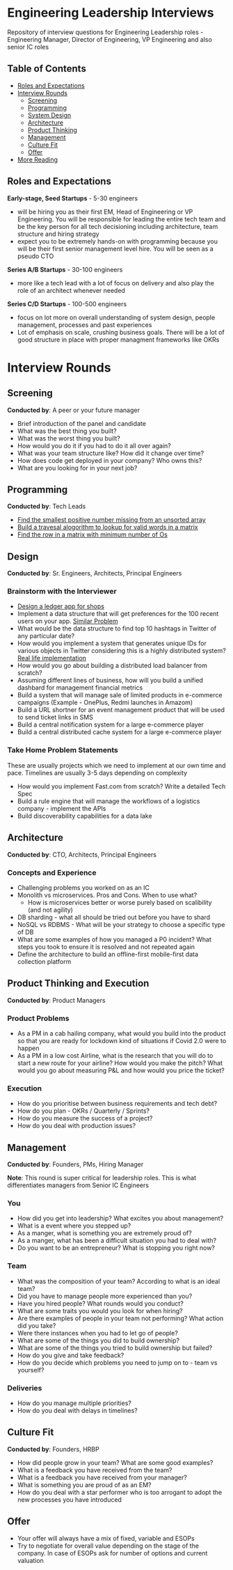 # Engineering Leadership Interviews
Repository of interview questions for Engineering Leadership roles - Engineering Manager, Director of Engineering, VP Engineering and also senior IC roles

## Table of Contents
- [Roles and Expectations](#roles-and-expectations)
- [Interview Rounds](#interview-rounds)
    - [Screening](#screening)
    - [Programming](#programming)
    - [System Design](#system-design)
    - [Architecture](#architecture)
    - [Product Thinking](#product-thinking)
    - [Management](#management)
    - [Culture Fit](#culture-fit)
    - [Offer](#offer)
- [More Reading](#more-reading)

## Roles and Expectations

**Early-stage, Seed Startups** - 5-30 engineers
- will be hiring you as their first EM, Head of Engineering or VP Engineering. You will be responsible for leading the entire tech team and be the key person for all tech decisioning including architecture, team structure and hiring strategy
- expect you to be extremely hands-on with programming because you will be their first senior management level hire. You will be seen as a pseudo CTO

**Series A/B Startups** - 30-100 engineers
- more like a tech lead with a lot of focus on delivery and also play the role of an architect whenever needed

**Series C/D Startups** - 100-500 engineers
- focus on lot more on overall understanding of system design, people management, processes and past experiences
- Lot of emphasis on scale, crushing business goals. There will be a lot of good structure in place with proper managment frameworks like OKRs

# Interview Rounds

## Screening
**Conducted by**: A peer or your future manager

- Brief introduction of the panel and candidate
- What was the best thing you built?
- What was the worst thing you built?
- How would you do it if you had to do it all over again?
- What was your team structure like? How did it change over time?
- How does code get deployed in your company? Who owns this?
- What are you looking for in your next job?

## Programming
**Conducted by**: Tech Leads

- [Find the smallest positive number missing from an unsorted array](problems/smallest-positive-number.md)
- [Build a travesal alogorithm to lookup for valid words in a matrix](problems/matrix-traversal-words.md)
- [Find the row in a matrix with minimum number of Os](problems/matrix-min-zeros.md)

## Design
**Conducted by**: Sr. Engineers, Architects, Principal Engineers

### Brainstorm with the Interviewer

- [Design a ledger app for shops](problems/ledger-app.md)
- Implement a data structure that will get preferences for the 100 recent users on your app. [Similar Problem](https://www.geeksforgeeks.org/lru-cache-implementation/)
- What would be the data structure to find top 10 hashtags in Twitter of any particular date?
- How would you implement a system that generates unique IDs for various objects in Twitter considering this is a highly distributed system? [Real life implementation](https://blog.twitter.com/engineering/en_us/a/2010/announcing-snowflake.html)
- How would you go about building a distributed load balancer from scratch?
- Assuming different lines of business, how will you build a unified dashbard for management financial metrics
- Build a system that will manage sale of limited products in e-commerce campaigns (Example - OnePlus, Redmi launches in Amazom)
- Build a URL shortner for an event management product that will be used to send ticket links in SMS
- Build a central notification system for a large e-commerce player
- Build a central distributed cache system for a large e-commerce player

### Take Home Problem Statements
These are usually projects which we need to implement at our own time and pace. Timelines are usually 3-5 days depending on complexity
- How would you implement Fast.com from scratch? Write a detailed Tech Spec
- Build a rule engine that will manage the workflows of a logistics company - implement the APIs
- Build discoverability capabilities for a data lake

## Architecture
**Conducted by**: CTO, Architects, Principal Engineers

### Concepts and Experience
- Challenging problems you worked on as an IC
- Monolith vs microservices. Pros and Cons. When to use what?
    - How is microservices better or worse purely based on scalibility (and not agility)
- DB sharding - what all should be tried out before you have to shard
- NoSQL vs RDBMS - What will be your strategy to choose a specific type of DB
- What are some examples of how you managed a P0 incident? What steps you took to ensure it is resolved and not repeated again
- Define the architecture to build an offline-first mobile-first data collection platform

## Product Thinking and Execution
**Conducted by**: Product Managers

### Product Problems
- As a PM in a cab hailing company, what would you build into the product so that you are ready for lockdown kind of situations if Covid 2.0 were to happen
- As a PM in a low cost Airline, what is the research that you will do to start a new route for your airline? How would you make the pitch? What would you go about measuring P&L and how would you price the ticket?

### Execution
- How do you prioritise between business requirements and tech debt?
- How do you plan - OKRs / Quarterly / Sprints?
- How do you measure the success of a project?
- How do you deal with production issues?

## Management
**Conducted by**: Founders, PMs, Hiring Manager

**Note**: This round is super critical for leadership roles. This is what differentiates managers from Senior IC Engineers

### You
- How did you get into leadership? What excites you about management?
- What is a event where you stepped up?
- As a manger, what is something you are extremely proud of?
- As a manger, what has been a difficult situation you had to deal with?
- Do you want to be an entrepreneur? What is stopping you right now?

### Team
- What was the composition of your team? According to what is an ideal team?
- Did you have to manage people more experienced than you?
- Have you hired people? What rounds would you conduct?
- What are some traits you would you look for when hiring?
- Are there examples of people in your team not performing? What action did you take?
- Were there instances when you had to let go of people?
- What are some of the things you did to build ownership?
- What are some of the things you tried to build ownership but failed?
- How do you give and take feedback?
- How do you decide which problems you need to jump on to - team vs yourself?

### Deliveries
- How do you manage multiple priorities?
- How do you deal with delays in timelines?

## Culture Fit 
**Conducted by**: Founders, HRBP

- How did people grow in your team? What are some good examples?
- What is a feedback you have received from the team?
- What is a feedback you have received from your manager?
- What is something you are proud of as an EM?
- How do you deal with a star performer who is too arrogant to adopt the new processes you have introduced

## Offer
- Your offer will always have a mix of fixed, variable and ESOPs
- Try to negotiate for overall value depending on the stage of the company. In case of ESOPs ask for number of options and current valuation